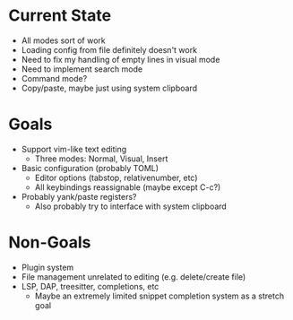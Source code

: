 # Current State
- All modes sort of work
- Loading config from file definitely doesn't work
- Need to fix my handling of empty lines in visual mode
- Need to implement search mode
- Command mode?
- Copy/paste, maybe just using system clipboard

# Goals
- Support vim-like text editing
    - Three modes: Normal, Visual, Insert
- Basic configuration (probably TOML)
    - Editor options (tabstop, relativenumber, etc)
    - All keybindings reassignable (maybe except C-c?)
- Probably yank/paste registers?
    - Also probably try to interface with system clipboard
    
# Non-Goals
- Plugin system
- File management unrelated to editing (e.g. delete/create file)
- LSP, DAP, treesitter, completions, etc
    - Maybe an extremely limited snippet completion system as a stretch goal
